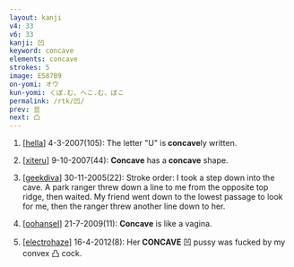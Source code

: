 ```yaml
---
layout: kanji
v4: 33
v6: 33
kanji: 凹
keyword: concave
elements: concave
strokes: 5
image: E587B9
on-yomi: オウ
kun-yomi: くぼ.む、へこ.む、ぼこ
permalink: /rtk/凹/
prev: 亘
next: 凸
---
```


1) [<a href="http://kanji.koohii.com/profile/hella">hella</a>] 4-3-2007(105): The letter &quot;U&quot; is<strong> concave</strong>ly written.

2) [<a href="http://kanji.koohii.com/profile/xiteru">xiteru</a>] 9-10-2007(44): <strong>Concave</strong> has a<strong> concave</strong> shape.

3) [<a href="http://kanji.koohii.com/profile/geekdiva">geekdiva</a>] 30-11-2005(22): Stroke order: I took a step down into the cave. A park ranger threw down a line to me from the opposite top ridge, then waited. My friend went down to the lowest passage to look for me, then the ranger threw another line down to her.

4) [<a href="http://kanji.koohii.com/profile/oohansel">oohansel</a>] 21-7-2009(11): <strong>Concave</strong> is like a vagina.

5) [<a href="http://kanji.koohii.com/profile/electrohaze">electrohaze</a>] 16-4-2012(8): Her<strong> CONCAVE</strong> 凹 pussy was fucked by my convex 凸 cock.

